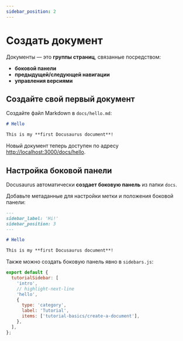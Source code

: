 ```yaml
---
sidebar_position: 2
---
```


# Создать документ

Документы — это **группы страниц**, связанные посредством:

- **боковой панели**
- **предыдущей/следующей навигации**
- **управления версиями**

## Создайте свой первый документ

Создайте файл Markdown в `docs/hello.md`:

```md title="docs/hello.md"
# Hello

This is my **first Docusaurus document**!
```

Новый документ теперь доступен по адресу [http://localhost:3000/docs/hello](http://localhost:3000/docs/hello).

## Настройка боковой панели

Docusaurus автоматически **создает боковую панель** из папки `docs`.

Добавьте метаданные для настройки метки и положения боковой панели:

```md title="docs/hello.md" {1-4}
---
sidebar_label: 'Hi!'
sidebar_position: 3
---

# Hello

This is my **first Docusaurus document**!
```

Также можно создать боковую панель явно в `sidebars.js`:

```js title="sidebars.js"
export default {
  tutorialSidebar: [
    'intro',
    // highlight-next-line
    'hello',
    {
      type: 'category',
      label: 'Tutorial',
      items: ['tutorial-basics/create-a-document'],
    },
  ],
};
```
